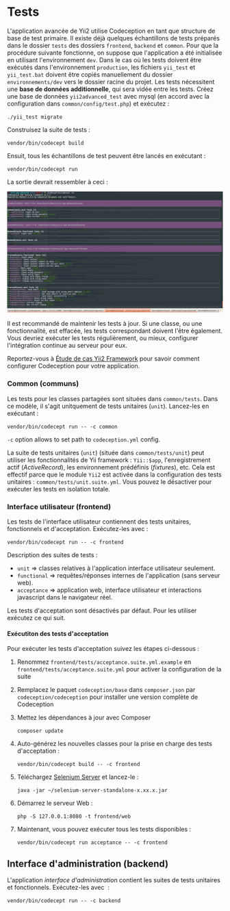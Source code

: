 Tests
===============================

L'application avancée de Yii2 utilise Codeception en tant que structure de base de test primaire. Il existe déjà quelques échantillons de tests préparés dans le dossier `tests` des dossiers `frontend`, `backend` et `common`. Pour que la procédure suivante fonctionne, on suppose que l'application a été initialisée en utilisant l'environnement `dev`. Dans le cas où les tests doivent être exécutés dans l'environnement `production`, les fichiers `yii_test` et `yii_test.bat` doivent être copiés manuellement du dossier `environnements/dev` vers le dossier racine du projet. 
Les tests nécessitent une **base de données additionnelle**, qui sera vidée entre les tests. Créez une base de données `yii2advanced_test` avec mysql (en accord avec la configuration dans `common/config/test.php`) et exécutez : 

```
./yii_test migrate
```

Construisez la suite de tests :

```
vendor/bin/codecept build
```

Ensuit, tous les échantillons de test peuvent être lancés en exécutant :

```
vendor/bin/codecept run
```

La sortie devrait ressembler à ceci :

![](images/tests.png)

Il est recommandé de maintenir les tests à jour. Si une classe, ou une fonctionnalité, est effacée, les tests correspondant doivent l'être également.
Vous devriez exécuter les tests régulièrement, ou mieux, configurer l'intégration continue au serveur pour eux. 

Reportez-vous à  [Étude de cas Yii2 Framework](http://codeception.com/for/yii) pour savoir comment configurer Codeception pour votre application. 

### Common (communs)

Les tests pour les classes partagées sont situées dans `common/tests`. Dans ce modèle, il s'agit unitquement de tests unitaires (`unit`).
Lancez-les en exécutant : 
```
vendor/bin/codecept run -- -c common
```

`-c` option allows to set path to `codeception.yml` config.

La suite de tests unitaires (`unit`) (située dans `common/tests/unit`) peut utiliser les fonctionnalités de  Yii framework : `Yii::$app`, l'enregistrement actif (*ActiveRecord*), les environnement prédéfinis (*fixtures*), etc.
Cela est effectif parce que le module `Yii2` est activée dans la configuration des tests unitaires : `common/tests/unit.suite.yml`. Vous pouvez le désactiver pour exécuter les tests en isolation totale.


### Interface utilisateur (frontend)

Les tests de l'interface utilisateur contiennent des tests unitaires, fonctionnels et d'acceptation. 
Exécutez-les avec :
```
vendor/bin/codecept run -- -c frontend
```

Description des suites de tests :

* `unit` ⇒ classes relatives à l'application interface utilisateur seulement. 
* `functional` ⇒ requêtes/réponses internes de l'application (sans serveur web).
* `acceptance` ⇒ application web, interface utilisateur et interactions  javascript dans le navigateur réel.

Les tests d'acceptation sont désactivés par défaut. Pour les utiliser exécutez ce qui suit.

#### Exécutiton des tests d'acceptation

Pour exécuter les tests d'acceptation suivez les étapes ci-dessous : 

1. Renommez `frontend/tests/acceptance.suite.yml.example` en `frontend/tests/acceptance.suite.yml` pour activer la configuration de la suite

1. Remplacez le paquet `codeception/base` dans `composer.json` par `codeception/codeception` pour installer une version complète de Codeception

1. Mettez les dépendances à jour avec Composer 

    ```
    composer update  
    ```

1. Auto-générez les nouvelles classes pour la prise en charge des tests d'acceptation :

    ```
    vendor/bin/codecept build -- -c frontend
    ```

1. Téléchargez [Selenium Server](http://www.seleniumhq.org/download/) et lancez-le :

    ```
    java -jar ~/selenium-server-standalone-x.xx.x.jar
    ``` 

1. Démarrez le serveur Web :

    ```
    php -S 127.0.0.1:8080 -t frontend/web
    ```

1. Maintenant, vous pouvez exécuter tous les tests disponibles :

   ```
   vendor/bin/codecept run acceptance -- -c frontend
   ```

## Interface d'administration (backend)

L'application *interface d'administration* contient les suites de tests unitaires et fonctionnels. Exécutez-les avec  :

```
vendor/bin/codecept run -- -c backend
```
